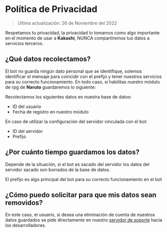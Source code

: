 # Política de Privacidad
> Ultima actualización: 26 de Noviembre del 2022

Respetamos tu privacidad, la privacidad lo tomamos como algo importante en el momento de usar a **Kakashi**, NUNCA compartiremos tus datos a servicios terceros.


## ¿Qué datos recolectamos?

El bot no guarda ningún dato personal que se identifique, solemos identificar el mensaje para coincidir con el prefijo y tener nuestros servicios para su correcto funcionamiento.
En todo caso, si habilitas nuestro módulo de rpg de **Naruto** guardaremos lo siguiente:

Recolectamos los siguientes datos en nuestra base de datos:

* ID del usuario
* Fecha de registro en nuestro módulo

En caso de utilizar la configuración del servidor vinculada con el bot:
* ID del servidor
* Prefijo

## ¿Por cuánto tiempo guardamos los datos?
Depende de la situación, si el bot es sacado del servidor los datos del servidor sacado son borrados de la base de datos. 

El prefijo es algo principal del bot para su correcto funcionamiento en el bot

## ¿Cómo puedo solicitar para que mis datos sean removidos?

En este caso, el usuario, si desea una eliminación de cuenta de nuestros datos guardados se pide directamente en nuestro [servidor de soporte](https://discord.com/invite/kvnGMFg) hacia los desarrolladores.    
